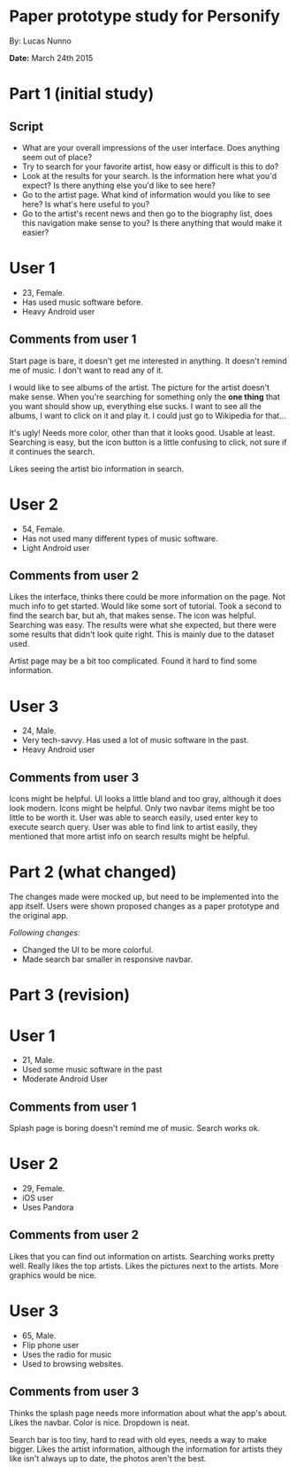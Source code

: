 # Paper prototype study for Personify
By: Lucas Nunno

**Date:** March 24th 2015

# **Part 1** (initial study)

## Script
* What are your overall impressions of the user interface. Does anything seem out of place?
* Try to search for your favorite artist, how easy or difficult is this to do?
* Look at the results for your search. Is the information here what you'd expect? Is there anything else you'd like to see here?
* Go to the artist page. What kind of information would you like to see here? Is what's here useful to you?
* Go to the artist's recent news and then go to the biography list, does this navigation make sense to you? Is there anything that would make it easier?

# User 1
* 23, Female.
* Has used music software before.
* Heavy Android user

## Comments from user 1
Start page is bare, it doesn't get me interested in anything. It doesn't remind me of music. I don't want to read any of it.

I would like to see albums of the artist. The picture for the artist doesn't make sense. When you're searching for something only the **one thing** that you want should show up, everything else sucks. I want to see all the albums, I want to click on it and play it. I could just go to Wikipedia for that...

It's ugly! Needs more color, other than that it looks good. Usable at least. Searching is easy, but the icon button is a little confusing to click, not sure if it continues the search.

Likes seeing the artist bio information in search.

# User 2
* 54, Female.
* Has not used many different types of music software.
* Light Android user

## Comments from user 2
Likes the interface, thinks there could be more information on the page. Not much info to get started. Would like some sort of tutorial. Took a second to find the search bar, but ah, that makes sense. The icon was helpful. Searching was easy. The results were what she expected, but there were some results that didn't look quite right. This is mainly due to the dataset used.

Artist page may be a bit too complicated. Found it hard to find some information.

# User 3
* 24, Male.
* Very tech-savvy. Has used a lot of music software in the past.
* Heavy Android user

## Comments from user 3
Icons might be helpful. UI looks a little bland and too gray, although it does look modern. Icons might be helpful. Only two navbar items might be too little to be worth it. User was able to search easily, used enter key to execute search query. User was able to find link to artist easily, they mentioned that more artist info on search results might be helpful.

# **Part 2** (what changed)

The changes made were mocked up, but need to be implemented into the app itself. Users were shown proposed changes as a paper prototype and the original app.

*Following changes:*
* Changed the UI to be more colorful.
* Made search bar smaller in responsive navbar.

# **Part 3** (revision)
# User 1
* 21, Male.
* Used some music software in the past
* Moderate Android User

## Comments from user 1
Splash page is boring doesn't remind me of music. Search works ok.

# User 2
* 29, Female.
* iOS user
* Uses Pandora

## Comments from user 2
Likes that you can find out information on artists. Searching works pretty well. Really likes the top artists. Likes the pictures next to the artists. More graphics would be nice.

# User 3
* 65, Male.
* Flip phone user
* Uses the radio for music
* Used to browsing websites.

## Comments from user 3
Thinks the splash page needs more information about what the app's about. Likes the navbar. Color is nice. Dropdown is neat.

Search bar is too tiny, hard to read with old eyes, needs a way to make bigger. Likes the artist information, although the information for artists they like isn't always up to date, the photos aren't the best.

